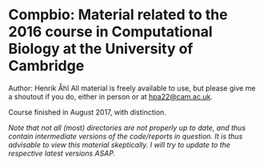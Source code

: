 # Compbio: Material related to the 2016 course in Computational Biology at the University of Cambridge
Author: Henrik Åhl
All material is freely available to use, but please give me a shoutout if you
do, either in person or at hpa22@cam.ac.uk.

Course finished in August 2017, with distinction.

*Note that not all (most) directories are not properly up to date, and thus contain intermediate versions of the code/reports in question. It is thus advisable to view this material skeptically. I will try to update to the respective latest versions ASAP.*
